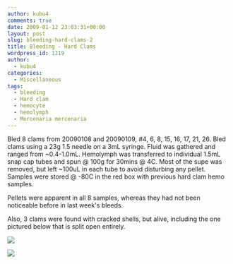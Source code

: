 ```yaml
---
author: kubu4
comments: true
date: 2009-01-12 23:03:31+00:00
layout: post
slug: bleeding-hard-clams-2
title: Bleeding - Hard Clams
wordpress_id: 1219
author:
  - kubu4
categories:
  - Miscellaneous
tags:
  - bleeding
  - Hard clam
  - hemocyte
  - hemolymph
  - Mercenaria mercenaria
---
```


Bled 8 clams from 20090108 and 20090109, #4, 6, 8, 15, 16, 17, 21, 26. Bled clams using a 23g 1.5 needle on a 3mL syringe. Fluid was gathered and ranged from ~0.4-1.0mL. Hemolymph was transferred to individual 1.5mL snap cap tubes and spun @ 100g for 30mins @ 4C. Most of the supe was removed, but left ~100uL in each tube to avoid disturbing any pellet. Samples were stored @ -80C in the red box with previous hard clam hemo samples.

Pellets were apparent in all 8 samples, whereas they had not been noticeable before in last week's bleeds.

Also, 3 clams were found with cracked shells, but alive, including the one pictured below that is split open entirely.

![](https://eagle.fish.washington.edu/Arabidopsis/20090112%20M.mercenaria%20cracked-01.JPG)

![](https://eagle.fish.washington.edu/Arabidopsis/20090112%20M.mercenaria%20cracked-02.JPG)
